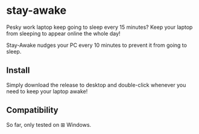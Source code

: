 # stay-awake

Pesky work laptop keep going to sleep every 15 minutes? Keep your laptop from sleeping to appear online the whole day!

Stay-Awake nudges your PC every 10 minutes to prevent it from going to sleep.

## Install

Simply download the release to desktop and double-click whenever you need to keep your laptop awake!

## Compatibility

So far, only tested on ⊞ Windows.
